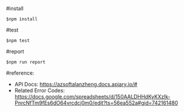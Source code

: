 #install
```
$npm install
```

#test
```
$npm test
```

#report
```
$npm run report
```

#reference:
 * API Docs: https://azsoftalanzheng.docs.apiary.io/#
 *  Related Error Codes: https://docs.google.com/spreadsheets/d/150AALDHHdKyKXzIk-PnrcNfTm9fEs6dO64vrcdcj0m0/edit?ts=56ea552a#gid=742161480

